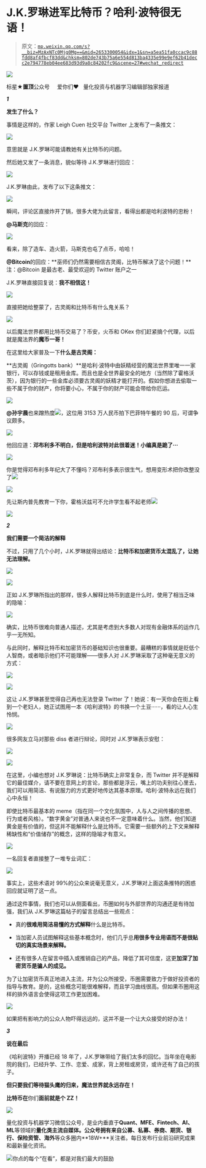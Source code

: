 # J.K.罗琳进军比特币？哈利·波特很无语！

> 原文：[`mp.weixin.qq.com/s?__biz=MzAxNTc0Mjg0Mg==&mid=2653300054&idx=1&sn=a5ea51fa0ccac9c88fdd8af4fbcf83dd&chksm=802de743b75a6e554d813ba4335e99e9ef62b41decc2e794778eb04ee683d93d9a8c84202fc9&scene=27#wechat_redirect`](http://mp.weixin.qq.com/s?__biz=MzAxNTc0Mjg0Mg==&mid=2653300054&idx=1&sn=a5ea51fa0ccac9c88fdd8af4fbcf83dd&chksm=802de743b75a6e554d813ba4335e99e9ef62b41decc2e794778eb04ee683d93d9a8c84202fc9&scene=27#wechat_redirect)

![](img/52530653e2ddbe651074f55a77bb8d3c.png)

标星★**置顶**公众号     爱你们♥   量化投资与机器学习编辑部独家报道

***1***

**发生了什么？**

事情是这样的，作家 Leigh Cuen 社交平台 Twitter 上发布了一条推文：

![](img/a2f733fe7c5340c907c78a361ab5f40e.png)

意思就是 J.K.罗琳可能请教她有关比特币的问题。

然后她又发了一条消息，貌似等待 J.K.罗琳进行回应：

![](img/d14fa0c051e4213ba36b24bfe3e73286.png)

J.K.罗琳由此，发布了以下这条推文：

![](img/13ceb3770081580c3217fe88d2247616.png)

瞬间，评论区直接炸开了锅，很多大佬为此留言，看得出都是哈利波特的忠粉！

****@马斯克****的回应：

![](img/b72209870556e24e4145b2a3d0502c07.png)

看来，除了造车、造火箭，马斯克也屯了点币，哈哈！

**@Bitcoin**的回应：**巫师们仍然需要相信古灵阁，比特币解决了这个问题！**注：@Bitcoin 是最古老、最受欢迎的 Twitter 账户之一

J.K.罗琳直接回复说：**我不相信这！**

![](img/22450aa0862d1f49872df1ba60765db1.png)

直接把她给整蒙了，古灵阁和比特币有什么鬼关系？

![](img/e490a17fed587aafd6e50b841880cf32.png)

以后魔法世界都用比特币交易了？币安，火币和 OKex 你们赶紧搞个代理，以后就是魔法界的**魔币一哥！**

在这里给大家普及一下**什么是古灵阁：**

**古灵阁（Gringotts bank）**是哈利·波特中由妖精经营的魔法世界里唯一一家银行，可以存钱或是租用金库。而且也是全世界最安全的地方（当然除了霍格沃茨），因为银行的一些金库必须要古灵阁的妖精才能打开的。假如你想进去偷取一些不属于你的财产，你将要小心，不属于你的财产可能会带给你厄运。

![](img/6e87175434db6b3f99c6b22ed0956eae.png)

**@孙宇晨**也来蹭热度![](img/984156f3aa5a0c481ef81e78579ee258.png)，这位用 3153 万人民币拍下巴菲特午餐的 90 后，可谓争议颇多。

![](img/97b7e067c76eceaf156d1f719da86397.png)

他回应道：**邓布利多不明白，但是哈利波特对此很着迷！小编真是跪了···**

![](img/47e7aec1bc613faea38ca58d4113d1c7.png)

你是觉得邓布利多年纪大了不懂吗？邓布利多表示很生气，想用变形术把你改整没了![](img/984156f3aa5a0c481ef81e78579ee258.png)

![](img/663ade7d4b45841687305806361d6b5e.png)

先让斯内普先教育一下你，霍格沃兹可不允许学生看不起老师![](img/984156f3aa5a0c481ef81e78579ee258.png)

![](img/fa1df7ea2cc782e29063229e965523a7.png)

***2***

**我们需要一个简洁的解释**

不过，只用了几个小时，J.K.罗琳就得出结论：**比特币和加密货币太混乱了，让她无法理解。**

![](img/7727f0a2da751a86165ee73cbd30a3c1.png)

![](img/a0a6d8a2153d755cd9de3f47028c655f.png)

正如 J.K.罗琳所指出的那样，很多人解释比特币到底是什么时，使用了相当乏味的隐喻：

![](img/b6d60a16afc4c8f85cc6e9a0dd1df122.png)

确实，比特币很难向普通人描述，尤其是考虑到大多数人对现有金融体系的运作几乎一无所知。

与此同时，解释比特币和加密货币的基础知识也很重要。最糟糕的事情就是贬低个人智商，或者暗示他们不可能理解——很多人对 J.K.罗琳采取了这种毫无意义的方式：

![](img/2155131c851a5f630e77653fe73b33ea.png)

![](img/7cdea498a0bad82f45d40bf9df929fa0.png)

这让 J.K.罗琳甚至觉得自己再也无法登录 Twitter 了！她说：有一天你会在街上看到一个老妇人，她正试图用一本《哈利波特》的书换一个土豆······，看的让人心生怜悯。

![](img/b8c6d60012da3d8afbb7467d79ee6ced.png)

很多网友立马对那些 diss 者进行辩论，同时对 J.K.罗琳表示安慰：

![](img/e3fd9c9d1ab766152059a5f67ca26183.png)

![](img/c1d57f2ff68749da3a91ce0fff6e834e.png)

在这里，小编也想对 J.K.罗琳说：比特币确实上非常复杂，而 Twitter 并不是解释它的最佳媒介，请不要在意网上的言论，那些都是浮云，嘴上的功夫别往心里去，我们可以用简洁、有说服力的方式更好地传达其基本原理。哈利·波特永远在我们心中永恒！

即使比特币最基本的 meme（指在同一个文化氛围中，人与人之间传播的思想、行为或者风格）。“数字黄金”对普通人来说也不一定意味着什么。当然，他们知道黄金是有价值的，但这并不能解释什么是比特币。它需要一些额外的上下文来解释稀缺性和“价值储存”的概念，这样的隐喻才有意义。

![](img/7085b2fe5379d0698ed49beae065807f.png)

一名回复者直接整了一堆专业词汇：

![](img/6816e6e483bd38c06962787a30b2fbb4.png)

事实上，这些术语对 99%的公众来说毫无意义，J.K.罗琳对上面这条推特的困惑回应就证明了这一点。

通过这件事情，我们也可以从侧面看出，币圈如何与外部世界的沟通还是有待加强，我们从 J.K.罗琳这篇帖子的留言总结出一些观点：

*   真的**很难用简洁易懂的方式解释**什么是比特币。

*   当加密人员试图解释这些基本概念时，他们几乎总**用很多专业用语而不是很贴切的真实场景来解释。**

*   还有很多人在留言中插入或推销自己的产品，降低了其可信度，这更**加深了加密货币是骗人的成见。**

为了让加密货币真正地进入主流，并为公众所接受，币圈需要致力于做好投资者的指导与教育。是的，这些概念可能很难解释，而且学习曲线很高。但如果币圈用这样的排外语言会使得这项工作更加困难。

![](img/9d6b18eef3115f2ba230061a5c021d7b.png)

如果把有影响力的公众人物吓得远远的，这并不是一个让大众接受的好办法！

***3***

**说在最后**

《哈利波特》开播已经 18 年了，J.K.罗琳带给了我们太多的回忆。当年坐在电影院的我们，已经升学、工作、恋爱、成家，背上房租或房贷，或许还有了自己的孩子。

**但只要我们等待猫头鹰的归来，魔法世界就永远存在！**

**比特币在**你们**面前就是个 ZZ！**

![](img/a3eac9f8bc36b3bfddaf8ab12e8e6d9f.png)

量化投资与机器学习微信公众号，是业内垂直于**Quant、MFE、Fintech、AI、ML**等领域的**量化类主流自媒体。**公众号拥有来自**公募、私募、券商、期货、银行、保险资管、海外**等众多圈内**18W+**关注者。每日发布行业前沿研究成果和最新量化资讯。

![](img/6cba9abe9f2c434df7bd9c0d0d6e1156.png)你点的每个“在看”，都是对我们最大的鼓励